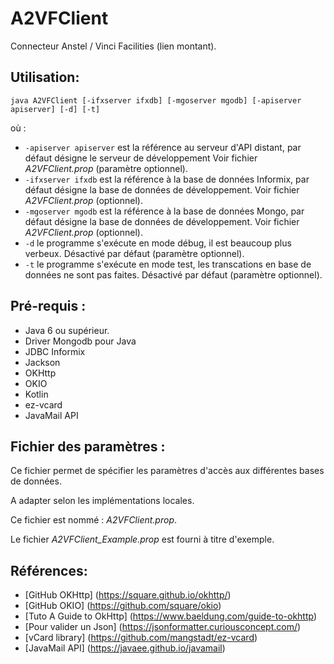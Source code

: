 # A2VFClient

Connecteur Anstel / Vinci Facilities (lien montant).

## Utilisation:
```
java A2VFClient [-ifxserver ifxdb] [-mgoserver mgodb] [-apiserver apiserver] [-d] [-t] 
```
où :
* ```-apiserver apiserver``` est la référence au serveur d'API distant, par défaut désigne le serveur de développement Voir fichier *A2VFClient.prop* (paramètre optionnel).
* ```-ifxserver ifxdb``` est la référence à la base de données Informix, par défaut désigne la base de données de développement. Voir fichier *A2VFClient.prop* (optionnel).
* ```-mgoserver mgodb``` est la référence à la base de données Mongo, par défaut désigne la base de données de développement. Voir fichier *A2VFClient.prop* (optionnel).
* ```-d``` le programme s'exécute en mode débug, il est beaucoup plus verbeux. Désactivé par défaut (paramètre optionnel).
* ```-t``` le programme s'exécute en mode test, les transcations en base de données ne sont pas faites. Désactivé par défaut (paramètre optionnel).

## Pré-requis :
- Java 6 ou supérieur.
- Driver Mongodb pour Java
- JDBC Informix
- Jackson
- OKHttp
- OKIO
- Kotlin
- ez-vcard
- JavaMail API

## Fichier des paramètres : 

Ce fichier permet de spécifier les paramètres d'accès aux différentes bases de données.

A adapter selon les implémentations locales.

Ce fichier est nommé : *A2VFClient.prop*.

Le fichier *A2VFClient_Example.prop* est fourni à titre d'exemple.

## Références:

- [GitHub OKHttp] (https://square.github.io/okhttp/)
- [GitHub OKIO] (https://github.com/square/okio)
- [Tuto A Guide to OkHttp] (https://www.baeldung.com/guide-to-okhttp)
- [Pour valider un Json] (https://jsonformatter.curiousconcept.com/)
- [vCard library] (https://github.com/mangstadt/ez-vcard)
- [JavaMail API] (https://javaee.github.io/javamail)
